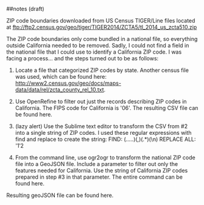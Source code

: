 ##notes (draft)

ZIP code boundaries downloaded from US Census TIGER/Line files located at ftp://ftp2.census.gov/geo/tiger/TIGER2014/ZCTA5/tl_2014_us_zcta510.zip

The ZIP code boundaries only come bundled in a national file, so everything outside California needed to be removed. Sadly, I could not find a field in the national file that I could use to identify a California ZIP code. I was facing a process... and the steps turned out to be as follows: 

1. Locate a file that categorized ZIP codes by state. Another census file was used, which can be found here: http://www2.census.gov/geo/docs/maps-data/data/rel/zcta_county_rel_10.txt. 

2. Use OpenRefine to filter out just the records describing ZIP codes in California. The FIPS code for California is '06'. The resulting CSV file can be found here. 

3. (lazy alert) Use the Sublime text editor to transform the CSV from #2 into a single string of ZIP codes. I used these regular expressions with find and replace to create the string: FIND: (.....)(,)(.*)(\n) REPLACE ALL: '$1'$2 

4. From the command line, use ogr2ogr to transform the national ZIP code file into a GeoJSON file. Include a parameter to filter out only the features needed for California. Use the string of California ZIP codes prepared in step #3 in that parameter. The entire command can be found here.

Resulting geoJSON file can be found here.